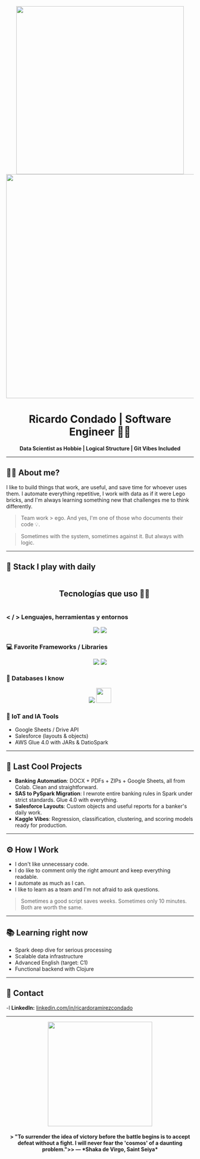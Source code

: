 <div align="center">
  <img src="https://github-readme-stats.vercel.app/api?username=RC0ndado&theme=radical&show_icons=true&count_private=true" width="450" />
  <br/>
  <img src="https://github-profile-trophy.vercel.app/?username=rickramirez&theme=radical&row=1&column=7&margin-h=15&margin-w=5&no-bg=true" width="600" />

  <h1>Ricardo Condado | Software Engineer 🧠🚀</h1>
  <strong>Data Scientist as Hobbie | Logical Structure | Git Vibes Included</strong>
</div>

---

## 👨‍💻 About me?

I like to build things that work, are useful, and save time for whoever uses them. I automate everything repetitive, I work with data as if it were Lego bricks, and I'm always learning something new that challenges me to think differently.

> Team work > ego. And yes, I'm one of those who documents their code  💡.

> Sometimes with the system, sometimes against it. But always with logic.

---

## 🔧 Stack I play with daily

<!--tech stack icons-->
<div id="user-content-toc">
  <ul align="center">
    <summary><h2 style="display: inline-block">Tecnologías que uso 👨‍💻</h2></summary>
  </ul>
</div>

### < / > Lenguajes, herramientas y entornos
<p align="center">
  <img src="https://skillicons.dev/icons?i=python,javascript,typescript,cs,clojure,maven&theme=dark" />
  <img src="https://skillicons.dev/icons?i=html,css,git,github,linux,vscode,pycharm&theme=dark" />
</p>

### 💻 Favorite Frameworks / Libraries
<p align="center">
  <img src="https://skillicons.dev/icons?i=flask,fastapi,streamlit,selenium&theme=dark" />
  <img src="https://skillicons.dev/icons?i=beautifulsoup&theme=dark" />
</p>

### 📄 Databases I know
<p align="center">
  <img src="https://skillicons.dev/icons?i=postgres,mysql,bigquery,mongodb,firebase,redis&theme=dark" />
  <img src="https://cdn.jsdelivr.net/gh/devicons/devicon/icons/oracle/oracle-original.svg" height="40" />
</p>

### 🔌 IoT and IA Tools
- Google Sheets / Drive API
- Salesforce (layouts & objects)
- AWS Glue 4.0 with JARs & DatioSpark

---

## 🌱 Last Cool Projects

- **Banking Automation**: DOCX + PDFs + ZIPs + Google Sheets, all from Colab. Clean and straightforward.
- **SAS to PySpark Migration**: I rewrote entire banking rules in Spark under strict standards. Glue 4.0 with everything.
- **Salesforce Layouts**: Custom objects and useful reports for a banker's daily work.
- **Kaggle Vibes**: Regression, classification, clustering, and scoring models ready for production.

---

## ⚙️ How I Work

- I don't like unnecessary code.
- I do like to comment only the right amount and keep everything readable.
- I automate as much as I can.
- I like to learn as a team and I'm not afraid to ask questions.

> Sometimes a good script saves weeks. Sometimes only 10 minutes. Both are worth the same.

---

## 📚 Learning right now

- Spark deep dive for serious processing
- Scalable data infrastructure
- Advanced English (target: C1)
- Functional backend with Clojure

---

## 📢 Contact

-l **LinkedIn:** [linkedin.com/in/ricardoramirezcondado](https://www.linkedin.com/in/ricardo-condado-bb281a241/)

---

<div align="center">
  <img src="https://media.giphy.com/media/v1.Y2lkPTc5MGI3NjExaHIzOTN6bmtjMGZnOTM3NmVkZWoxZmtrdHBzazJodDY0aTF0Y3lhYSZlcD12MV9naWZzX3NlYXJjaCZjdD1n/BpGWitbFZfls3qX5B9/giphy.gif" width="280" />

  <h4>> "To surrender the idea of victory before the battle begins is to accept defeat without a fight. I will never fear the 'cosmos' of a daunting problem.">> — *Shaka de Virgo, Saint Seiya*
</h4>
</div>
